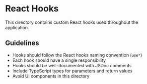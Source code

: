 # React Hooks

This directory contains custom React hooks used throughout the application.

## Guidelines
 
- Hooks should follow the React hooks naming convention (`use*`)
- Each hook should have a single responsibility
- Hooks should be well-documented with JSDoc comments
- Include TypeScript types for parameters and return values
- Avoid UI components in this directory 